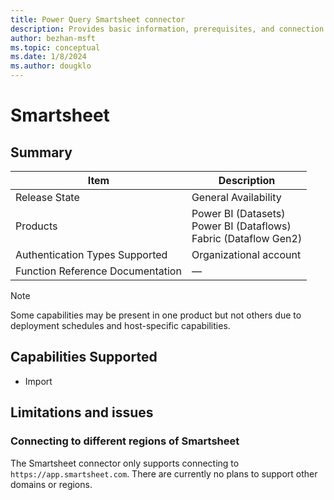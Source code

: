```yaml
---
title: Power Query Smartsheet connector
description: Provides basic information, prerequisites, and connection instructions, along with troubleshooting information for the Smartsheet connector.
author: bezhan-msft
ms.topic: conceptual
ms.date: 1/8/2024
ms.author: dougklo
---
```


# Smartsheet

## Summary

| Item | Description |
| ---- | ----------- |
| Release State | General Availability |
| Products | Power BI (Datasets)<br/>Power BI (Dataflows)<br/>Fabric (Dataflow Gen2) |
| Authentication Types Supported | Organizational account |
| Function Reference Documentation | &mdash; |

> [!NOTE]
> Some capabilities may be present in one product but not others due to deployment schedules and host-specific capabilities.

## Capabilities Supported

* Import

## Limitations and issues

### Connecting to different regions of Smartsheet

The Smartsheet connector only supports connecting to `https://app.smartsheet.com`. There are currently no plans to support other domains or regions.
